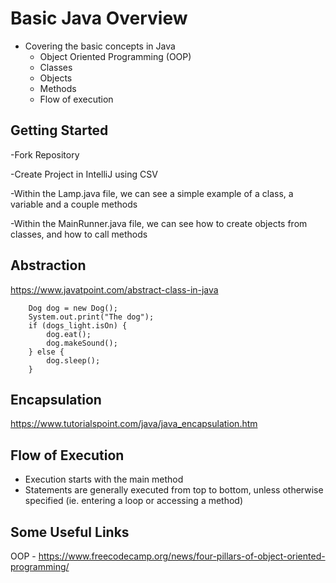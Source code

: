 # Basic Java Overview
  - Covering the basic concepts in Java
    - Object Oriented Programming (OOP)   
    - Classes
    - Objects
    - Methods
    - Flow of execution

## Getting Started
  -Fork Repository
  
  -Create Project in IntelliJ using CSV
  
  -Within the Lamp.java file, we can see a simple example of a class, a variable and a couple methods
  
  -Within the MainRunner.java file, we can see how to create objects from classes, and how to call methods
  
## Abstraction
  https://www.javatpoint.com/abstract-class-in-java

        Dog dog = new Dog();
        System.out.print("The dog");
        if (dogs_light.isOn) {
            dog.eat();
            dog.makeSound();
        } else {
            dog.sleep();
        }
## Encapsulation
https://www.tutorialspoint.com/java/java_encapsulation.htm
  

## Flow of Execution
  - Execution starts with the main method
  - Statements are generally executed from top to bottom, unless otherwise specified (ie. entering a loop or accessing a method) 

## Some Useful Links
OOP - https://www.freecodecamp.org/news/four-pillars-of-object-oriented-programming/
